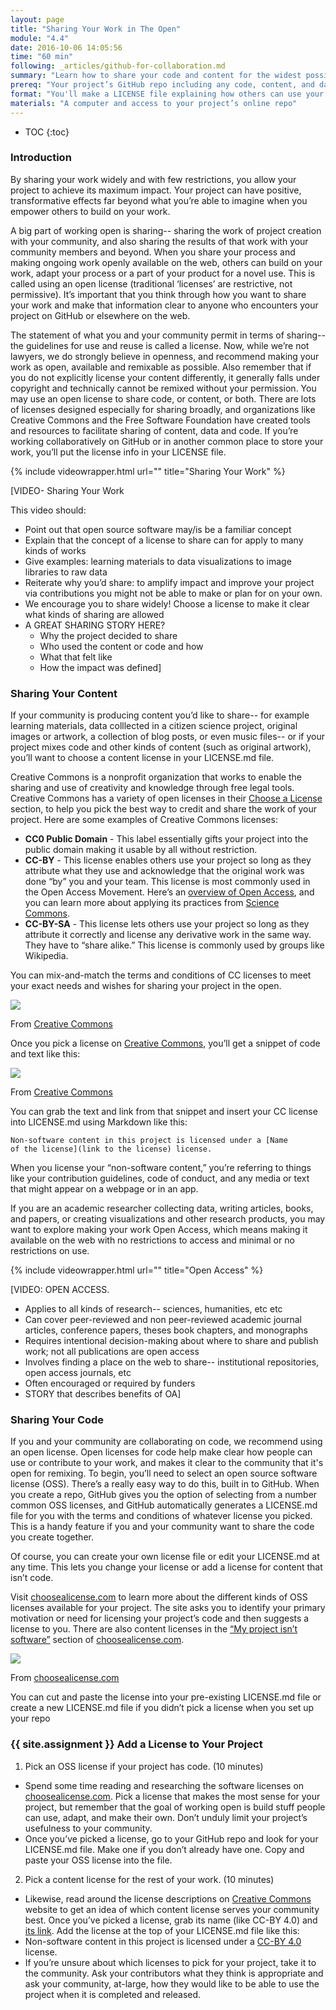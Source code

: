 ```yaml
---
layout: page
title: "Sharing Your Work in The Open"
module: "4.4"
date: 2016-10-06 14:05:56
time: "60 min"
following: _articles/github-for-collaboration.md
summary: "Learn how to share your code and content for the widest possible use and reuse."
prereq: "Your project’s GitHub repo including any code, content, and data you want to share"
format: "You'll make a LICENSE file explaining how others can use your project’s code and content"
materials: "A computer and access to your project’s online repo"
---
```


* TOC
{:toc}

### Introduction

By sharing your work widely and with few restrictions, you allow your project to achieve its maximum impact. Your project can have positive, transformative effects far beyond what you’re able to imagine when you empower others to build on your work.

A big part of working open is sharing-- sharing the work of project creation with your community, and also sharing the results of that work with your community members and beyond. When you share your process and making ongoing work openly available on the web, others can build on your work, adapt your process or a part of your product for a novel use. This is called using an open license (traditional ‘licenses’ are restrictive, not permissive). It’s important that you think through how you want to share your work and make that information clear to anyone who encounters your project on GitHub or elsewhere on the web.

The statement of what you and your community permit in terms of sharing-- the guidelines for use and reuse is called a license. Now, while we’re not lawyers, we do strongly believe in openness, and recommend making your work as open, available and remixable as possible. Also remember that if you do not explicitly license your content differently, it generally falls under copyright and technically cannot be remixed without your permission. You may use an open license to share code, or content, or both. There are lots of licenses designed especially for sharing broadly, and organizations like Creative Commons and the Free Software Foundation have created tools and resources to facilitate sharing of content, data and code. If you’re working collaboratively on GitHub or in another common place to store your work, you’ll put the license info in your LICENSE file.

{% include videowrapper.html
  url=""
  title="Sharing Your Work" %}

[VIDEO- Sharing Your Work

This video should:

*   Point out that open source software may/is be a familiar concept
*   Explain that the concept of a license to share can for apply to many kinds of works
*   Give examples: learning materials to data visualizations to image libraries to raw data
*   Reiterate why you’d share: to amplify impact and improve your project via contributions you might not be able to make or plan for on your own.
*   We encourage you to share widely! Choose a license to make it clear what kinds of sharing are allowed
*   A GREAT SHARING STORY HERE?
    *   Why the project decided to share
    *   Who used the content or code and how
    *   What that felt like
    *   How the impact was defined]

### Sharing Your Content

If your community is producing content you’d like to share-- for example learning materials, data colllected in a citizen science project, original images or artwork, a collection of blog posts, or even music files-- or if your project mixes code and other kinds of content (such as original artwork), you’ll want to choose a content license in your LICENSE.md file.

Creative Commons is a nonprofit organization that works to enable the sharing and use of creativity and knowledge through free legal tools. Creative Commons has a variety of open licenses in their [Choose a License](https://creativecommons.org/choose/) section, to help you pick the best way to credit and share the work of your project. Here are some examples of Creative Commons licenses:

*   **CC0 Public Domain** - This label essentially gifts your project into the public domain making it usable by all without restriction.
*   **CC-BY** - This license enables others use your project so long as they attribute what they use and acknowledge that the original work was done “by” you and your team. This license is most commonly used in the Open Access Movement. Here’s an [overview of Open Access](http://legacy.earlham.edu/~peters/fos/overview.htm), and you can learn more about applying its practices from [Science Commons](http://sciencecommons.org/projects/publishing/open-access-data-protocol).
*   **CC-BY-SA** - This license lets others use your project so long as they attribute it correctly and license any derivative work in the same way. They have to “share alike.” This license is commonly used by groups like Wikipedia.

You can mix-and-match the terms and conditions of CC licenses to meet your exact needs and wishes for sharing your project in the open.

![](https://lh4.googleusercontent.com/LV3WBGcXtDDDTiqOeVhp1nwX4nbQRNo0ZY0_fIrHcgvkTVua20PjCgDzBQ4a4aTiOHhYvd64InxQFV-DJpUkEN2-guMFIlOvxzHw33nw9Y-V63Sx8Ia-7vPHM9gG5QM_KJOpwQ1c)

From [Creative Commons](https://creativecommons.org)

Once you pick a license on [Creative Commons](https://creativecommons.org/choose/), you’ll get a snippet of code and text like this:

![](https://lh4.googleusercontent.com/Vss4n88Jw5L-LjUtWZJfDf3RLCjjJc8kWLkLFG6qL8I3HmZ-RAaj9VY6BlS3jYeIoAno_Labvx0caVeEBkFv1s9NauypjCAJDlczRMUNce3Sknf1tL4xDJ6rVeT31fHStnI7XZyK)

From [Creative Commons](https://creativecommons.org)

You can grab the text and link from that snippet and insert your CC license into LICENSE.md using Markdown like this:

<code>Non-software content in this project is licensed under a [Name of the license](link to the license) license.</code>

When you license your “non-software content,” you’re referring to things like your contribution guidelines, code of conduct, and any media or text that might appear on a webpage or in an app.

If you are an academic researcher collecting data, writing articles, books, and papers, or creating visualizations and other research products, you may want to explore making your work Open Access, which means making it available on the web with no restrictions to access and minimal or no restrictions on use.

{% include videowrapper.html
  url=""
  title="Open Access" %}

[VIDEO: OPEN ACCESS.

*   Applies to all kinds of research-- sciences, humanities, etc etc
*   Can cover peer-reviewed and non peer-reviewed academic journal articles, conference papers, theses book chapters, and monographs
*   Requires intentional decision-making about where to share and publish work; not all publications are open access
*   Involves finding a place on the web to share-- institutional repositories, open access journals, etc
*   Often encouraged or required by funders
*   STORY that describes benefits of OA]

### Sharing Your Code

If you and your community are collaborating on code, we recommend using an open license. Open licenses for code help make clear how people can use or contribute to your work, and makes it clear to the community that it's open for remixing. To begin, you’ll need to select an open source software license (OSS). There’s a really easy way to do this, built in to GitHub. When you create a repo, GitHub gives you the option of selecting from a number common OSS licenses, and GitHub automatically generates a LICENSE.md file for you with the terms and conditions of whatever license you picked. This is a handy feature if you and your community want to share the code you create together.

Of course, you can create your own license file or edit your LICENSE.md at any time. This lets you change your license or add a license for content that isn’t code.

Visit [choosealicense.com](http://choosealicense.com/) to learn more about the different kinds of OSS licenses available for your project. The site asks you to identify your primary motivation or need for licensing your project’s code and then suggests a license to you. There are also content licenses in the [“My project isn’t software”](http://choosealicense.com/non-software/) section of [choosealicense.com](http://choosealicense.com).

![](https://lh6.googleusercontent.com/XeH5ZCcaS_MnePa2-wyiXsnJvRtcQ8031yZ_jXEj0H-UMqfhywjD13CZrm-e2kRv480tAYCMafqur0LckEcGym9aq2xaGw9q1csrXR7sbG4aLLUCZjLBkzvLZ6AZkZRo7bOrlE_b)

From [choosealicense.com](http://choosealicense.com/non-software/)

You can cut and paste the license into your pre-existing LICENSE.md file or create a new LICENSE.md file if you didn’t pick a license when you set up your repo

### {{ site.assignment }} Add a License to Your Project

1. Pick an OSS license if your project has code. (10 minutes)
  * Spend some time reading and researching the software licenses on [choosealicense.com](http://choosealicense.com/non-software/). Pick a license that makes the most sense for your project, but remember that the goal of working open is build stuff people can use, adapt, and make their own. Don’t unduly limit your project’s usefulness to your community.
  * Once you’ve picked a license, go to your GitHub repo and look for your LICENSE.md file. Make one if you don’t already have one. Copy and paste your OSS license into the file.
2. Pick a content license for the rest of your work. (10 minutes)
  * Likewise, read around the license descriptions on [Creative Commons](https://creativecommons.org/licenses/) website to get an idea of which content license serves your community best. Once you’ve picked a license, grab its name (like CC-BY 4.0) and [its link](http://creativecommons.org/licenses/by/4.0/). Add the license at the top of your LICENSE.md file like this:
  * Non-software content in this project is licensed under a [CC-BY 4.0](http://creativecommons.org/licenses/by/4.0/) license.
  * If you’re unsure about which licenses to pick for your project, take it to the community. Ask your contributors what they think is appropriate and ask your community, at-large, how they would like to be able to use the project when it is completed and released.